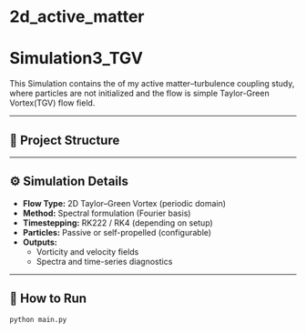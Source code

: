 # 2d_active_matter
# Simulation3_TGV

This Simulation contains the 
of my active matter–turbulence coupling study, where particles are 
not initialized  and the flow is simple Taylor-Green Vortex(TGV)
flow field. 

---

## 📁 Project Structure


---

## ⚙️ Simulation Details

- **Flow Type:** 2D Taylor–Green Vortex (periodic domain)
- **Method:** Spectral formulation (Fourier basis)
- **Timestepping:** RK222 / RK4 (depending on setup)
- **Particles:** Passive or self-propelled (configurable)
- **Outputs:**
  - Vorticity and velocity fields
  - Spectra and time-series diagnostics

---

## 🧠 How to Run

```bash
python main.py
